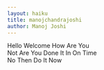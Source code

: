```yaml
---
layout: haiku
title: manojchandrajoshi
author: Manoj Joshi
---
```


Hello Welcome How Are You<br>
Not Are You Done It In On Time<br>
No Then Do It Now<br>
